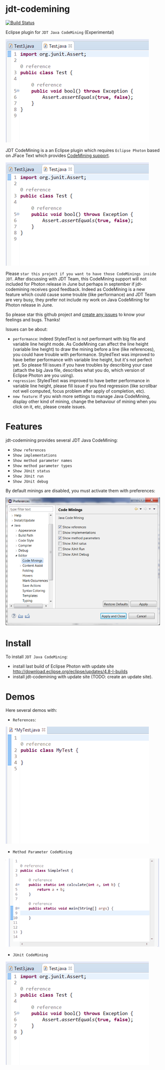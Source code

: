 # jdt-codemining

[![Build Status](https://secure.travis-ci.org/angelozerr/jdt-codemining.png)](http://travis-ci.org/angelozerr/jdt-codemining)

Eclipse plugin for `JDT Java CodeMining` (Experimental)

![JUnit CodeMining Demo](images/JUnitCodeMiningDemo.gif)

JDT CodeMining is a an Eclipse plugin which requires `Eclipse Photon` based on JFace Text which provides [CodeMining support](https://www.eclipse.org/eclipse/news/4.8/M5/#Platform-Dev). 

![JUnit CodeMining Demo](images/JUnitCodeMiningDemo.gif)

Please `star this project if you want to have those CodeMinings inside JDT`. After discussing with JDT Team, this CodeMining support will not included for Photon release in June but perhaps in september if jdt-codemining receives good feedback. Indeed as CodeMining is a new feature which could cause some trouble (like performance) and JDT Team are very busy, they prefer not include my work on Java CodeMining for Photon release in June.  
 
So please star this github project and [create any issues](https://github.com/angelozerr/jdt-codemining/issues) to know your feelings and bugs. Thanks!

Issues can be about:

 * `performance`: indeed StyledText is not performant with big file and variable line height mode. As CodeMining can affect the line height (variable line height) to draw the mining before a line (like references), you could have trouble with performance. StyledText was improved to have better performance with variable line height, but it's not perfect yet. So please fill issues if you have troubles by describing your case (attach the big Java file, describes what you do, which version of Eclipse Photon are you using).
 * `regression`: StyledText was improved to have better performance in variable line height, please fill issue if you find regression (like scrollbar not well computed, focus problem after apply of completion, etc).
 * `new feature`: if you wish more settings to manage Java CodeMining, display other kind of mining, change the behaviour of mining when you click on it, etc, please create issues.

# Features

jdt-codemining provides several JDT Java CodeMining:

 * `Show references`
 * `Show implementations`
 * `Show method parameter names`
 * `Show method parameter types`
 * `Show JUnit status`
 * `Show JUnit run`
 * `Show JUnit debug`
 
By default minings are disabled, you must activate them with preferences:

![](images/JavaCodeMiningPreferences.png)

# Install

To install `JDT Java CodeMining`:

 * install last build of Eclipse Photon with update site http://download.eclipse.org/eclipse/updates/4.8-I-builds
 * install jdt-codemining with update site (TODO: create an update site).

# Demos 
 
Here several demos with:

 * `References`:
  
![Java CodeMining Demo](images/JavaCodeMiningDemo.gif)

 * `Method Parameter CodeMining`
 
![JUnit CodeMining Demo](images/JavaCodeMiningParameterDemo.gif)

 * `JUnit CodeMining`
 
![JUnit CodeMining Demo](images/JUnitCodeMiningDemo.gif)